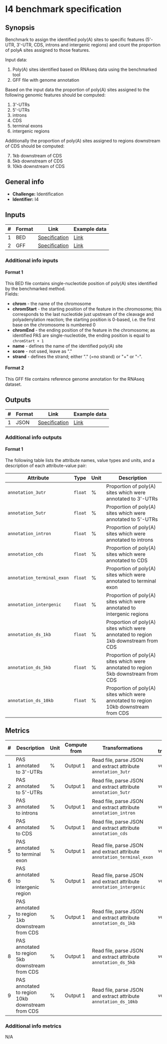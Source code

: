 # I4 benchmark specification

## Synopsis

Benchmark to assign the identified poly(A) sites to specific features (5'-UTR, 3'-UTR, CDS, introns and intergenic regions) and count the proportion of polyA sites assigned to those features.

Input data:

1. Poly(A) sites identified based on RNAseq data using the benchmarked tool
2. GFF file with genome annotation

Based on the input data the proportion of poly(A) sites assigned to the following genomic features should be computed:

1. 3'-UTRs
2. 5'-UTRs
3. introns
4. CDS
5. terminal exons
6. intergenic regions

Additionally the proportion of poly(A) sites assigned to regions downstream of CDS should be computed:

7. 1kb downstream of CDS
8. 5kb downstream of CDS
9. 10kb downstream of CDS


## General info

* **Challenge:** Identification
* **Identifier:** I4

## Inputs

| # | Format | Link | Example data |
  | --- | --- | --- | --- |
  | 1 | BED | [Specification][spec-bed] | [Link][in1] |
  | 2 | GFF | [Specification][spec-gtf] | [Link][in2] |

### Additional info inputs
  
#### Format 1

This BED file contains single-nucleotide position of poly(A) sites identified by the benchmarked method.  
Fields:

- **chrom** - the name of the chromosome
- **chromStart** - the starting position of the feature in the chromosome; this corresponds to the last nucleotide just upstream of the cleavage and polyadenylation reaction; the starting position is 0-based, i.e. the first base on the chromosome is numbered 0
- **chromEnd** - the ending position of the feature in the chromosome; as identified PAS are single-nucleotide, the ending position is equal to `chromStart + 1`
- **name** - defines the name of the identified poly(A) site
- **score** - not used, leave as "."
- **strand** - defines the strand; either "." (=no strand) or "+" or "-".

#### Format 2

This GFF file contains reference genome annotation for the RNAseq dataset.

## Outputs

| # | Format | Link | Example data |
  | --- | --- | --- | --- |
  | 1 | JSON | [Specification][spec-json] | [Link][out1] |
  
### Additional info outputs

#### Format 1
  
  The following table lists the attribute names, value types and units, and a
description of each attribute-value pair:
  
  | Attribute | Type | Unit | Description |
  | --- | --- | --- | --- |
  | `annotation_3utr` | `float` | % | Proportion of poly(A) sites which were annotated to 3'-UTRs |
  | `annotation_5utr` | `float` | % | Proportion of poly(A) sites which were annotated to 5'-UTRs |
  | `annotation_intron` | `float` | % | Proportion of poly(A) sites which were annotated to introns |
  | `annotation_cds` | `float` | % | Proportion of poly(A) sites which were annotated to CDS |
  | `annotation_terminal_exon` | `float` | % | Proportion of poly(A) sites which were annotated to terminal exon |
  | `annotation_intergenic` | `float` | % | Proportion of poly(A) sites which were annotated to intergenic regions |
  | `annotation_ds_1kb` | `float` | % | Proportion of poly(A) sites which were annotated to region 1kb downstream from CDS |
  | `annotation_ds_5kb` | `float` | % | Proportion of poly(A) sites which were annotated to region 5kb downstream from CDS |
  | `annotation_ds_10kb` | `float` | % | Proportion of poly(A) sites which were annotated to region 10kb downstream from CDS |
  
## Metrics
  
  | # | Description | Unit | Compute from | Transformations | Type after transformations | Additional comments |
  | --- | --- | --- | --- | --- | --- | --- |
  | 1 | PAS annotated to 3'-UTRs | % | Output 1 | Read file, parse JSON and extract attribute `annotation_3utr` | `vector` | N/A |
  | 2 | PAS annotated to 5'-UTRs | % | Output 1 | Read file, parse JSON and extract attribute `annotation_5utr` | `vector` | N/A |
  | 3 | PAS annotated to introns | % | Output 1 | Read file, parse JSON and extract attribute `annotation_intron` | `vector` | N/A |
  | 4 | PAS annotated to CDS | % | Output 1 | Read file, parse JSON and extract attribute `annotation_cds` | `vector` | N/A |
  | 5 | PAS annotated to terminal exon | % | Output 1 | Read file, parse JSON and extract attribute `annotation_terminal_exon` | `vector` | N/A |
  | 6 | PAS annotated to intergenic region | % | Output 1 | Read file, parse JSON and extract attribute `annotation_intergenic` | `vector` | N/A |
  | 7 | PAS annotated to region 1kb downstream from CDS | % | Output 1 | Read file, parse JSON and extract attribute `annotation_ds_1kb` | `vector` | N/A |
  | 8 | PAS annotated to region 5kb downstream from CDS | % | Output 1 | Read file, parse JSON and extract attribute `annotation_ds_5kb` | `vector` | N/A |
  | 9 | PAS annotated to region 10kb downstream from CDS | % | Output 1 | Read file, parse JSON and extract attribute `annotation_ds_10kb` | `vector` | N/A |
  
### Additional info metrics
  
  N/A

[//]: # (References)
  
  [in1]: ./example_files/input1.bed
[in2]: ./example_files/input2.gff
[out1]: ./example_files/output1.json
[spec-json]: <https://www.ecma-international.org/publications-and-standards/standards/ecma-404/>
  [spec-bed]: <https://genome.ucsc.edu/FAQ/FAQformat.html#format1>
  [spec-gtf]: <https://genome.ucsc.edu/FAQ/FAQformat.html#format3>
  
